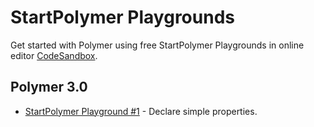 # StartPolymer Playgrounds

Get started with Polymer using free StartPolymer Playgrounds in online editor [CodeSandbox](https://codesandbox.io).

## Polymer 3.0

- [StartPolymer Playground #1](https://codesandbox.io/s/github/StartPolymer/playgrounds/tree/master/v3/1) - Declare simple properties.
